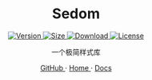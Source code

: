 <h1 align="center">Sedom</h1>

<p align="center">
  <a href="https://www.npmjs.com/package/sedom">
    <img src="https://img.shields.io/npm/v/sedom.svg" alt="Version" />
  </a>
  <a href="https://github.com/fzf404/sedom">
    <img src="https://img.shields.io/bundlephobia/min/sedom?label=size" alt="Size" />
  </a>
  <a href="https://npmcharts.com/compare/sedom">
    <img src="https://img.shields.io/npm/dm/sedom.svg" alt="Download" />
  </a>
  <a href="https://github.com/fzf404/sedom">
    <img src="https://img.shields.io/badge/license-MIT-blue.svg" alt="License" />
  </a>
</p>
<p align="center">一个极简样式库</p>

<p align="center">
  <a target="_blank" href="https://github.com/fzf404/Sedom" > GitHub </a> ·
  <a target="_blank" href="https://sedom.fzf404.art/"> Home </a> ·
  <a target="_blank" href="https://sedom.fzf404.art/docs/"> Docs </a>
</p>
